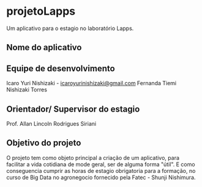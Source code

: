 # projetoLapps
Um aplicativo para o estagio no laboratório Lapps.

<h2>Nome do aplicativo</h2>

Equipe de desenvolvimento
-
Icaro Yuri Nishizaki - icaroyurinishizaki@gmail.com
Fernanda Tiemi Nishizaki Torres

Orientador/ Supervisor do estagio
-
Prof. Allan Lincoln Rodrigues Siriani 


Objetivo do projeto
-
O projeto tem como objeto principal a criação de um aplicativo, para facilitar a vida cotidiana de mode geral,
ser de alguma forma "útil". E como conseguencia cumprir as horas de estagio obrigatoria para a formação, no curso
de Big Data no agronegocio fornecido pela Fatec - Shunji Nishimura.
